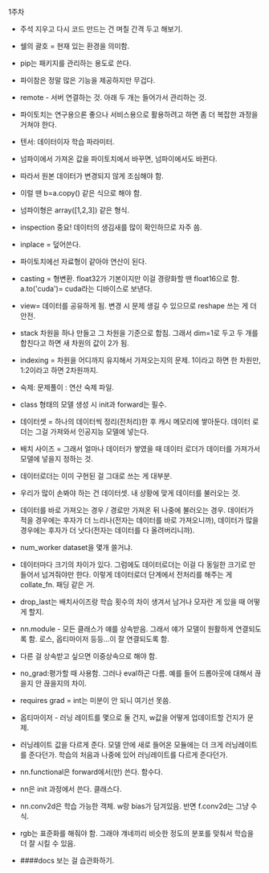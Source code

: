 1주차
- 주석 지우고 다시 코드 만드는 건 며칠 간격 두고 해보기.
- 쉘의 괄호 = 현재 있는 환경을 의미함.
- pip는 패키지를 관리하는 용도로 쓴다.
- 파이참은 정말 많은 기능을 제공하지만 무겁다.
- remote - 서버 연결하는 것. 아래 두 개는 들어가서 관리하는 것.
- 파이토치는 연구용으론 좋으나 서비스용으로 활용하려고 하면 좀 더 복잡한 과정을 거쳐야 한다. 
- 텐서: 데이터이자 학습 파라미터. 
- 넘파이에서 가져온 값을 파이토치에서 바꾸면, 넘파이에서도 바뀐다. 
- 따라서 원본 데이터가 변경되지 않게 조심해야 함. 
- 이럴 땐 b=a.copy() 같은 식으로 해야 함. 
 
- 넘파이형은 array([1,2,3]) 같은 형식. 
- inspection 중요! 데이터의 생김새를 많이 확인하므로 자주 씀.
- inplace = 덮어쓴다.
- 파이토치에선 자료형이 같아야 연산이 된다. 
- casting = 형변환. float32가 기본이지만 이걸 경량화할 땐 float16으로 함. 
  a.to('cuda')= cuda라는 디바이스로 보낸다. 
- view= 데이터를 공유하게 됨. 변경 시 문제 생길 수 있으므로 reshape 쓰는 게 더 안전.
- stack 차원을 하나 만들고 그 차원을 기준으로 합침. 그래서 dim=1로 두고 두 개를 합친다고 하면 새 차원의 값이 2가 됨. 
- indexing = 차원을 어디까지 유지해서 가져오는지의 문제. 1이라고 하면 한 차원만, 1:2이라고 하면 2차원까지. 

- 숙제: 문제풀이 : 연산 숙제 파일.

- class 형태의 모델 생성 시 init과 forward는 필수. 
- 데이터셋 = 하나의 데이터씩 정리(전처리)한 후 캐시 메모리에 쌓아둔다. 데이터 로더는 그걸 가져와서 인공지능 모델에 넣는다. 
- 배치 사이즈 = 그래서 얼마나 데이터가 쌓였을 때 데이터 로더가 데이터를 가져가서 모델에 넣을지 정하는 것. 
- 데이터로더는 이미 구현된 걸 그대로 쓰는 게 대부분. 
- 우리가 많이 손봐야 하는 건 데이터셋. 내 상황에 맞게 데이터를 불러오는 것. 
- 데이터를 바로 가져오는 경우 / 경로만 가져온 뒤 나중에 불러오는 경우. 
데이터가 적을 경우에는 후자가 더 느리나(전자는 데이터를 바로 가져오니까), 데이터가 많을 경우에는 후자가 더 낫다(전자는 데이터를 다 올려버리니까).
- num_worker dataset을 몇개 쓸거냐. 
- 데이터마다 크기의 차이가 있다. 그럼에도 데이터로더는 이걸 다 동일한 크기로 만들어서 넘겨줘야만 한다. 이렇게 데이터로더 단계에서 전처리를 해주는 게 collate_fn. 패딩 같은 거. 
- drop_last는 배치사이즈랑 학습 횟수의 차이 생겨서 남거나 모자란 게 있을 때 어떻게 할지. 
- nn.module - 모든 클래스가 얘를 상속받음. 그래서 얘가 모델이 원활하게 연결되도록 함. 로스, 옵티마이저 등등...이 잘 연결되도록 함. 
- 다른 걸 상속받고 싶으면 이중상속으로 해야 함. 
- no_grad:평가할 때 사용함. 
그러나 eval하곤 다름. 예를 들어 드롭아웃에 대해서 끊을지 안 끊을지의 차이. 
-  requires grad = int는 미분이 안 되니 여기선 못씀.
-  옵티마이저 - 러닝 레이트를 몇으로 둘 건지, w값을 어떻게 업데이트할 건지가 문제.
-  러닝레이트 값을 다르게 준다. 모델 안에 새로 들어온 모듈에는 더 크게 러닝레이트를 준다던가. 학습의 처음과 나중에 있어 러닝레이트를 다르게 준다던가. 
-  nn.functional은 forward에서(만) 쓴다. 함수다. 
-  nn은 init 과정에서 쓴다. 클래스다. 
-  nn.conv2d은 학습 가능한 객체. w랑 bias가 담겨있음. 
반면 f.conv2d는 그냥 수식. 
- rgb는 표준화를 해줘야 함. 그래야 걔네끼리 비슷한 정도의 분포를 맞춰서 학습을 더 잘 시킬 수 있음. 
- ####docs 보는 걸 습관화하기.